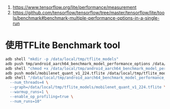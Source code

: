 1. https://www.tensorflow.org/lite/performance/measurement
2. https://github.com/tensorflow/tensorflow/tree/master/tensorflow/lite/tools/benchmark#benchmark-multiple-performance-options-in-a-single-run


# 使用TFLite Benchmark tool

```bash
adb shell "mkdir -p /data/local/tmp/tflite_models"
adb push tmp/android_aarch64_benchmark_model_performance_options /data/local/tmp
adb shell "chmod +x /data/local/tmp/android_aarch64_benchmark_model_performance_options"
adb push model/mobilenet_quant_v1_224.tflite /data/local/tmp/tflite_models
adb shell "/data/local/tmp/android_aarch64_benchmark_model_performance_options \
  --num_threads=4 \
  --graph=/data/local/tmp/tflite_models/mobilenet_quant_v1_224.tflite \
  --warmup_runs=1 \
  --enable_op_profiling=true \
  --num_runs=10"
```
